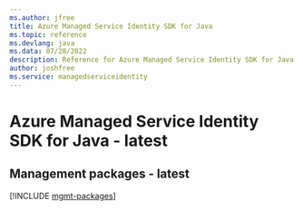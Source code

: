 ```yaml
---
ms.author: jfree
title: Azure Managed Service Identity SDK for Java
ms.topic: reference
ms.devlang: java
ms.data: 07/28/2022
description: Reference for Azure Managed Service Identity SDK for Java
author: joshfree
ms.service: managedserviceidentity
---
```

# Azure Managed Service Identity SDK for Java - latest

## Management packages - latest
[!INCLUDE [mgmt-packages](managed-service-identity-mgmt-index.md)]
